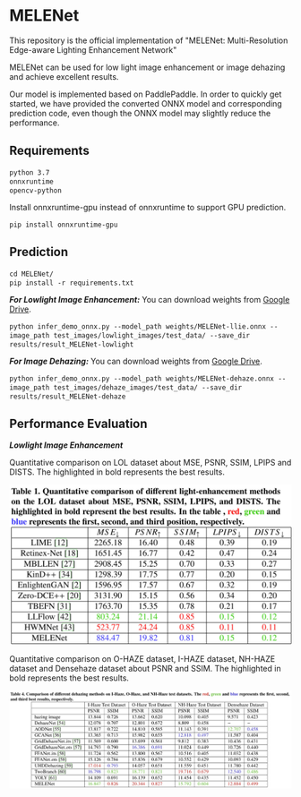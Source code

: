 # MELENet

This repository is the official implementation of "MELENet: Multi-Resolution Edge-aware Lighting Enhancement Network"

MELENet can be used for low light image enhancement or image dehazing and achieve excellent results.

Our model is implemented based on PaddlePaddle. In order to quickly get started, we have provided the converted ONNX model and corresponding prediction code, even though the ONNX model may slightly reduce the performance.

## Requirements

```shell
python 3.7
onnxruntime
opencv-python
```

Install onnxruntime-gpu instead of onnxruntime to support GPU prediction.

```
pip install onnxruntime-gpu
```

## Prediction

```
cd MELENet/
pip install -r requirements.txt
```

***For Lowlight Image Enhancement:***
You can download weights from [Google Drive](https://drive.google.com/file/d/1YAaUmk_CQq2IMIeIlYzRK_5t_hE0hD3u/view?usp=drive_link).

```
python infer_demo_onnx.py --model_path weights/MELENet-llie.onnx --image_path test_images/lowlight_images/test_data/ --save_dir results/result_MELENet-lowlight
```

***For Image Dehazing:***
You can download weights from [Google Drive](https://drive.google.com/file/d/1klY0plyRKeHV8nar5yiSBtI27Z_BG5V-/view?usp=drive_link).

```
python infer_demo_onnx.py --model_path weights/MELENet-dehaze.onnx --image_path test_images/dehaze_images/test_data/ --save_dir results/result_MELENet-dehaze
```


## Performance Evaluation

***Lowlight Image Enhancement***

Quantitative comparison on LOL dataset about MSE, PSNR, SSIM, LPIPS and DISTS. The highlighted in bold represents the best results.

![](docs/LOL_results.jpg)


Quantitative comparison on O-HAZE dataset, I-HAZE dataset, NH-HAZE dataset and Densehaze dataset about PSNR and SSIM. The highlighted in bold represents the best results.

![](docs/DEHAZE_results.jpg)

